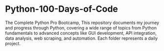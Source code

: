 # Python-100-Days-of-Code
The Complete Python Pro Bootcamp, This repository documents my journey and progress through Python, covering a wide range of topics from Python fundamentals to advanced concepts like GUI development, API integration, data analysis, web scraping, and automation. Each folder represents a daily project.
